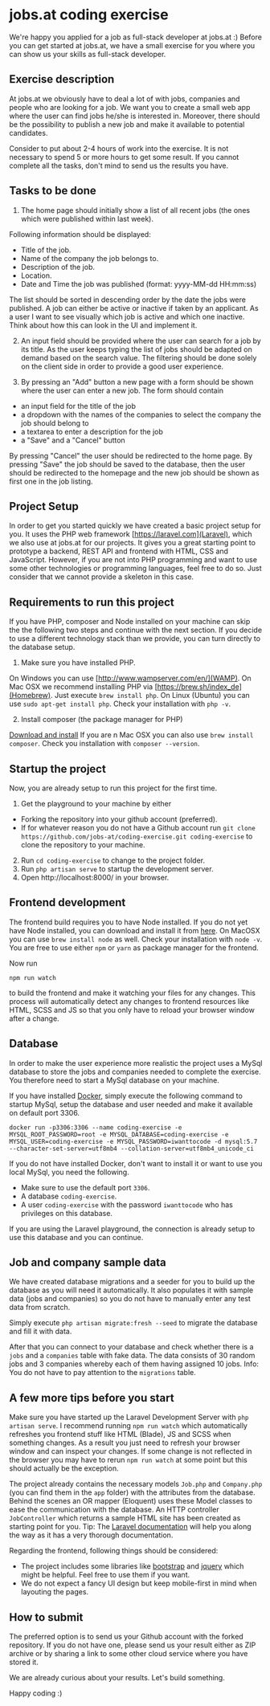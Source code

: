 # jobs.at coding exercise

We're happy you applied for a job as full-stack developer at jobs.at :)
Before you can get started at jobs.at, we have a small exercise for you where you can show us your skills
as full-stack developer.

## Exercise description

At jobs.at we obviously have to deal a lot of with jobs, companies and people who are looking for a job.
We want you to create a small web app where the user can find jobs he/she is interested in. Moreover, there should
be the possibility to publish a new job and make it available to potential candidates. 

Consider to put about 2-4 hours of work into the exercise. It is not necessary to spend 5 or more hours to get some result.
If you cannot complete all the tasks, don't mind to send us the results you have. 

## Tasks to be done 

1. The home page should initially show a list of all recent jobs (the ones which were published within last week).

Following information should be displayed:
* Title of the job.
* Name of the company the job belongs to.
* Description of the job.
* Location.
* Date and Time the job was published (format: yyyy-MM-dd HH:mm:ss)

The list should be sorted in descending order by the date the jobs were published.
A job can either be active or inactive if taken by an applicant. As a user I want to see visually which job is active
and which one inactive. Think about how this can look in the UI and implement it.

2. An input field should be provided where the user can search for a job by its title. As the user keeps typing
the list of jobs should be adapted on demand based on the search value. The filtering should be done solely on the client
side in order to provide a good user experience. 

3. By pressing an "Add" button a new page with a form should be shown where the user can enter a new job.
The form should contain
* an input field for the title of the job
* a dropdown with the names of the companies to select the company the job should belong to
* a textarea to enter a description for the job
* a "Save" and a "Cancel" button
  
By pressing "Cancel" the user should be redirected to the home page.
By pressing "Save" the job should be saved to the database, then the user should be redirected to the homepage
and the new job should be shown as first one in the job listing. 

## Project Setup

In order to get you started quickly we have created a basic project setup for you. It uses the PHP web framework [https://laravel.com](Laravel),
which we also use at jobs.at for our projects. It gives you a great starting point to prototype a backend, REST API and 
frontend with HTML, CSS and JavaScript. However, if you are not into PHP programming and want to use some other technologies
or programming languages, feel free to do so. Just consider that we cannot provide a skeleton in this case.

## Requirements to run this project
If you have PHP, composer and Node installed on your machine can skip the the following two steps and continue with the
next section. If you decide to use a different technology stack than we provide, you can turn directly to the database setup.

1. Make sure you have installed PHP.

On Windows you can use [http://www.wampserver.com/en/](WAMP).
On Mac OSX we recommend installing PHP via [https://brew.sh/index_de](Homebrew). Just execute `brew install php`.
On Linux (Ubuntu) you can use `sudo apt-get install php`.
Check your installation with `php -v`.

2. Install composer (the package manager for PHP)

[Download and install](https://getcomposer.org/download/)
If you are n Mac OSX you can also use `brew install composer`.
Check you installation with `composer --version`.

## Startup the project

Now, you are already setup to run this project for the first time. 

1. Get the playground to your machine by either
* Forking the repository into your github account (preferred).
* If for whatever reason you do not have a Github account run `git clone https://github.com/jobs-at/coding-exercise.git coding-exercise` to clone the repository to your machine.
2. Run `cd coding-exercise` to change to the project folder.
3. Run `php artisan serve` to startup the development server.
4. Open http://localhost:8000/ in your browser.

## Frontend development

The frontend build requires you to have Node installed. If you do not yet have Node installed, you can download and 
install it from [here](https://nodejs.org/en/download/). On MacOSX you can use `brew install node` as well.
Check your installation with `node -v`. You are free to use either `npm` or `yarn` as package manager for the frontend.  

Now run 

`npm run watch` 

to build the frontend and make it watching your files for any changes.
This process will automatically detect any changes to frontend resources like HTML, SCSS and JS so that you only have
to reload your browser window after a change.

## Database

In order to make the user experience more realistic the project uses a MySql database to store the jobs and companies
needed to complete the exercise. You therefore need to start a MySql database on your machine. 

If you have installed [Docker](https://docs.docker.com/), simply execute the following command to startup MySql, setup
the database and user needed and make it available on default port 3306.

`docker run -p3306:3306 --name coding-exercise -e MYSQL_ROOT_PASSWORD=root -e MYSQL_DATABASE=coding-exercise -e MYSQL_USER=coding-exercise -e MYSQL_PASSWORD=iwanttocode -d mysql:5.7 --character-set-server=utf8mb4 --collation-server=utf8mb4_unicode_ci`

If you do not have installed Docker, don't want to install it or want to use you local MySql, you need the following.
* Make sure to use the default port `3306`.
* A database `coding-exercise`.
* A user `coding-exercise` with the password `iwanttocode` who has privileges on this database.

If you are using the Laravel playground, the connection is already setup to use this database and you can continue.

## Job and company sample data

We have created database migrations and a seeder for you to build up the database as you will need it automatically.
It also populates it with sample data (jobs and companies) so you do not have to manually enter any test data from scratch.

Simply execute `php artisan migrate:fresh --seed` to migrate the database and fill it with data.

After that you can connect to your database and check whether there is a `jobs` and a `companies` table with fake data.
The data consists of 30 random jobs and 3 companies whereby each of them having assigned 10 jobs.
Info: You do not have to pay attention to the `migrations` table. 

## A few more tips before you start

Make sure you have started up the Laravel Development Server with `php artisan serve`.
I recommend running `npm run watch` which automatically refreshes you frontend stuff like HTML (Blade), JS and SCSS when something changes.
As a result you just need to refresh your browser window and can inspect your changes.
If some change is not reflected in the browser you may have to rerun `npm run watch` at some point but this should actually
be the exception. 

The project already contains the necessary models `Job.php` and `Company.php` (you can find them in the `app` folder)
with the attributes from the database. Behind the scenes an OR mapper (Eloquent) uses these Model classes to ease the communication
with the database. An HTTP controller `JobController` which returns a sample HTML site has been created as starting point for you. 
Tip: The [Laravel documentation](https://laravel.com/docs/5.8) will help you along the way as it has a very thorough documentation.

Regarding the frontend, following things should be considered:
* The project includes some libraries like [bootstrap](https://getbootstrap.com/) and [jquery](https://jquery.com/) which might
be helpful. Feel free to use them if you want.
* We do not expect a fancy UI design but keep mobile-first in mind when layouting the pages.

## How to submit
The preferred option is to send us your Github account with the forked repository.
If you do not have one, please send us your result either as ZIP archive or by sharing a link to some other cloud service
where you have stored it. 

We are already curious about your results. Let's build something.   

Happy coding :)

 
